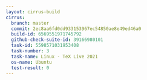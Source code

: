 ```yaml
---
layout: cirrus-build
cirrus:
  branch: master
  commit: 2ec8aa6fd0dd933153967ec54850ae8e49ed46a0
  build-id: 6569551971745792
  github-check-suite-id: 39166980101
  task-id: 5598571031953408
  task-number: 3
  task-name: Linux - TeX Live 2021
  os-name: Ubuntu
  test-result: 0
---
```

